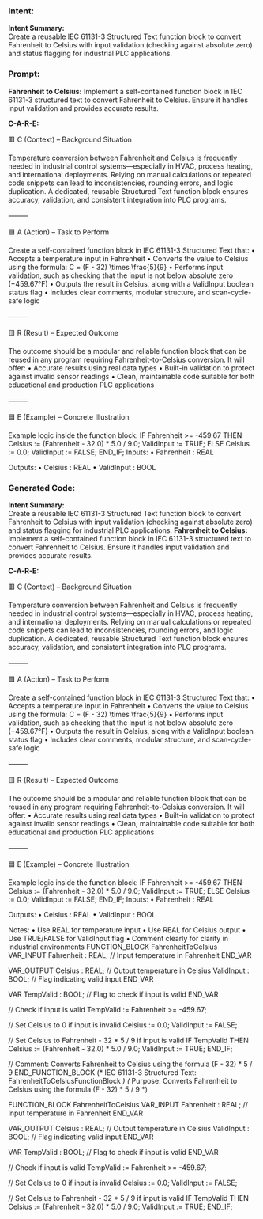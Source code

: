 ### Intent:
**Intent Summary:**  
Create a reusable IEC 61131-3 Structured Text function block to convert Fahrenheit to Celsius with input validation (checking against absolute zero) and status flagging for industrial PLC applications.

### Prompt:
**Fahrenheit to Celsius:**
Implement a self-contained function block in IEC 61131-3 structured text to convert Fahrenheit to Celsius. Ensure it handles input validation and provides accurate results.

**C-A-R-E:**

🟥 C (Context) – Background Situation

Temperature conversion between Fahrenheit and Celsius is frequently needed in industrial control systems—especially in HVAC, process heating, and international deployments. Relying on manual calculations or repeated code snippets can lead to inconsistencies, rounding errors, and logic duplication. A dedicated, reusable Structured Text function block ensures accuracy, validation, and consistent integration into PLC programs.

⸻

🟩 A (Action) – Task to Perform

Create a self-contained function block in IEC 61131-3 Structured Text that:
	•	Accepts a temperature input in Fahrenheit
	•	Converts the value to Celsius using the formula:
 C = (F - 32) \times \frac{5}{9}
	•	Performs input validation, such as checking that the input is not below absolute zero (−459.67°F)
	•	Outputs the result in Celsius, along with a ValidInput boolean status flag
	•	Includes clear comments, modular structure, and scan-cycle-safe logic

⸻

🟨 R (Result) – Expected Outcome

The outcome should be a modular and reliable function block that can be reused in any program requiring Fahrenheit-to-Celsius conversion. It will offer:
	•	Accurate results using real data types
	•	Built-in validation to protect against invalid sensor readings
	•	Clean, maintainable code suitable for both educational and production PLC applications

⸻

🟦 E (Example) – Concrete Illustration

Example logic inside the function block:
IF Fahrenheit >= -459.67 THEN
   Celsius := (Fahrenheit - 32.0) * 5.0 / 9.0;
   ValidInput := TRUE;
ELSE
   Celsius := 0.0;
   ValidInput := FALSE;
END_IF;
Inputs:
	•	Fahrenheit : REAL

Outputs:
	•	Celsius : REAL
	•	ValidInput : BOOL

### Generated Code:
**Intent Summary:**  
Create a reusable IEC 61131-3 Structured Text function block to convert Fahrenheit to Celsius with input validation (checking against absolute zero) and status flagging for industrial PLC applications.
**Fahrenheit to Celsius:**
Implement a self-contained function block in IEC 61131-3 structured text to convert Fahrenheit to Celsius. Ensure it handles input validation and provides accurate results.

**C-A-R-E:**

🟥 C (Context) – Background Situation

Temperature conversion between Fahrenheit and Celsius is frequently needed in industrial control systems—especially in HVAC, process heating, and international deployments. Relying on manual calculations or repeated code snippets can lead to inconsistencies, rounding errors, and logic duplication. A dedicated, reusable Structured Text function block ensures accuracy, validation, and consistent integration into PLC programs.

⸻

🟩 A (Action) – Task to Perform

Create a self-contained function block in IEC 61131-3 Structured Text that:
	•	Accepts a temperature input in Fahrenheit
	•	Converts the value to Celsius using the formula:
 C = (F - 32) \times \frac{5}{9}
	•	Performs input validation, such as checking that the input is not below absolute zero (−459.67°F)
	•	Outputs the result in Celsius, along with a ValidInput boolean status flag
	•	Includes clear comments, modular structure, and scan-cycle-safe logic

⸻

🟨 R (Result) – Expected Outcome

The outcome should be a modular and reliable function block that can be reused in any program requiring Fahrenheit-to-Celsius conversion. It will offer:
	•	Accurate results using real data types
	•	Built-in validation to protect against invalid sensor readings
	•	Clean, maintainable code suitable for both educational and production PLC applications

⸻

🟦 E (Example) – Concrete Illustration

Example logic inside the function block:
IF Fahrenheit >= -459.67 THEN
   Celsius := (Fahrenheit - 32.0) * 5.0 / 9.0;
   ValidInput := TRUE;
ELSE
   Celsius := 0.0;
   ValidInput := FALSE;
END_IF;
Inputs:
	•	Fahrenheit : REAL

Outputs:
	•	Celsius : REAL
	•	ValidInput : BOOL

Notes:
	•	Use REAL for temperature input
	•	Use REAL for Celsius output
	•	Use TRUE/FALSE for ValidInput flag
	•	Comment clearly for clarity in industrial environments
FUNCTION_BLOCK FahrenheitToCelsius
VAR_INPUT
    Fahrenheit : REAL; // Input temperature in Fahrenheit
END_VAR

VAR_OUTPUT
    Celsius : REAL; // Output temperature in Celsius
    ValidInput : BOOL; // Flag indicating valid input
END_VAR

VAR
    TempValid : BOOL; // Flag to check if input is valid
END_VAR

// Check if input is valid
TempValid := Fahrenheit >= -459.67;

// Set Celsius to 0 if input is invalid
Celsius := 0.0;
ValidInput := FALSE;

// Set Celsius to Fahrenheit - 32 * 5 / 9 if input is valid
IF TempValid THEN
    Celsius := (Fahrenheit - 32.0) * 5.0 / 9.0;
    ValidInput := TRUE;
END_IF;

// Comment: Converts Fahrenheit to Celsius using the formula (F - 32) * 5 / 9
END_FUNCTION_BLOCK
(* IEC 61131-3 Structured Text: FahrenheitToCelsiusFunctionBlock *)
(* Purpose: Converts Fahrenheit to Celsius using the formula (F - 32) * 5 / 9 *)

FUNCTION_BLOCK FahrenheitToCelsius
VAR_INPUT
    Fahrenheit : REAL; // Input temperature in Fahrenheit
END_VAR

VAR_OUTPUT
    Celsius : REAL; // Output temperature in Celsius
    ValidInput : BOOL; // Flag indicating valid input
END_VAR

VAR
    TempValid : BOOL; // Flag to check if input is valid
END_VAR

// Check if input is valid
TempValid := Fahrenheit >= -459.67;

// Set Celsius to 0 if input is invalid
Celsius := 0.0;
ValidInput := FALSE;

// Set Celsius to Fahrenheit - 32 * 5 / 9 if input is valid
IF TempValid THEN
    Celsius := (Fahrenheit - 32.0) * 5.0 / 9.0;
    ValidInput := TRUE;
END_IF;
